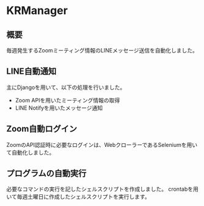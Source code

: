 # KRManager
## 概要
毎週発生するZoomミーティング情報のLINEメッセージ送信を自動化しました。

## LINE自動通知
主にDjangoを用いて、以下の処理を行いました。
- Zoom APIを用いたミーティング情報の取得
- LINE Notifyを用いたメッセージ通知

## Zoom自動ログイン
ZoomのAPI認証時に必要なログインは、WebクローラーであるSeleniumを用いて自動化しました。

## プログラムの自動実行
必要なコマンドの実行を記したシェルスクリプトを作成しました。
crontabを用いて毎週土曜日に作成したシェルスクリプトを実行します。
